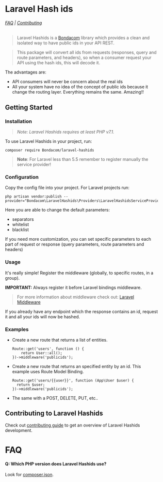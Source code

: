 # Laravel Hash ids

###### [FAQ](#faq) | [Contributing](https://github.com/bondacom/laravel-hashids/blob/master/CONTRIBUTING.md)

> Laravel Hashids is a [Bondacom](https://bondacom.com) library which provides a clean and isolated way to have public ids in your API REST.

> This package will convert all ids from requests (responses, query and route parameters, and headers), 
so when a consumer request your API using the hash ids, this will decode it.

The advantages are: 
- API consumers will never be concern about the real ids 
- All your system have no idea of the concept of public ids because it change the routing layer. Everything remains the same. Amazing!!

## Getting Started

### Installation

> *Note: Laravel Hashids requires at least PHP v7.1.*

To use Laravel Hashids in your project, run:
```
composer require Bondacom/laravel-hashids
```

> **Note**: For Laravel less than 5.5 remember to register manually the service provider!

### Configuration
Copy the config file into your project. For Laravel projects run:
```
php artisan vendor:publish --provider="Bondacom\LaravelHashids\Providers\LaravelHashidsServiceProvider"
```

Here you are able to change the default parameters:
- separators
- whitelist
- blacklist

If you need more customization, you can set specific parameters to each part of request or response (query parameters, route parameters and headers)

### Usage

It's really simple! 
Register the middleware (globally, to specific routes, in a group).

**IMPORTANT:** Always register it before Laravel bindings middleware.
>For more information about middleware check out: [Laravel Middleware](https://laravel.com/docs/5.5/middleware)

If you already have any endpoint which the response contains an id, request it and all your ids will now be hashed.

### Examples
- Create a new route that returns a list of entities.
    ```
    Route::get('users', function () {
        return User::all();
    })->middleware('publicids');
    ```

- Create a new route that returns an specified entity by an id. This example uses Route Model Binding.
    ```
    Route::get('users/{{user}}', function (App\User $user) {
      return $user;
    })->middleware('publicids');
    ```

- The same with a POST, DELETE, PUT, etc.. 

## Contributing to Laravel Hashids

Check out [contributing guide](https://github.com/bondacom/laravel-hashids/blob/master/CONTRIBUTING.md) to get an overview of Laravel Hashids development.

# FAQ

#### Q: Which PHP version does Laravel Hashids use?

Look for [composer.json](https://github.com/bondacom/laravel-hashids/blob/master/composer.json).